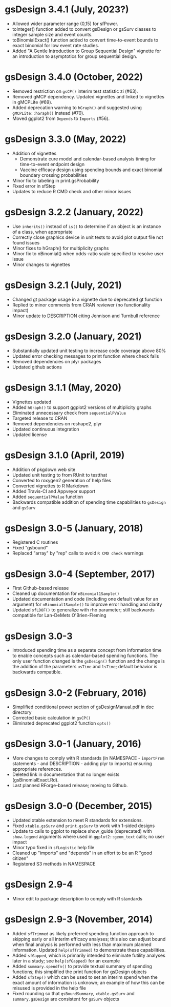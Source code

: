 # gsDesign 3.4.1 (July, 2023?)

- Allowed wider parameter range (0,15] for sfPower.
- toInteger() function added to convert gsDesign or gsSurv classes to integer sample size and event counts.
- toBinomialExact() function added to convert time-to-event bounds to exact binomial for low event rate studies.
- Added "A Gentle Introduction to Group Sequential Design" vignette for an introduction to asymptotics for group sequential design.

# gsDesign 3.4.0 (October, 2022)

- Removed restriction on `gsCP()` interim test statistic zi (#63).
- Removed gMCP dependency. Updated vignettes and linked to vignettes in gMCPLite (#69).
- Added deprecation warning to `hGraph()` and suggested using `gMCPLite::hGraph()` instead (#70).
- Moved ggplot2 from `Depends` to `Imports` (#56).

# gsDesign 3.3.0 (May, 2022)

- Addition of vignettes
  - Demonstrate cure model and calendar-based analysis timing for time-to-event endpoint design
  - Vaccine efficacy design using spending bounds and exact binomial boundary crossing probabilities
- Minor fix to labeling in print.gsProbability
- Fixed error in sfStep
- Updates to reduce R CMD check and other minor issues 

# gsDesign 3.2.2 (January, 2022)

- Use `inherits()` instead of `is()` to determine if an object is an instance of a class, when appropriate
- Correctly close graphics device in unit tests to avoid plot output file not found issues
- Minor fixes to hGraph() for multiplicity graphs
- Minor fix to nBinomial() when odds-ratio scale specified to resolve user issue
- Minor changes to vignettes

# gsDesign 3.2.1 (July, 2021)

- Changed gt package usage in a vignette due to deprecated gt function
- Replied to minor comments from CRAN reviewer (no functionality impact)
- Minor update to DESCRIPTION citing Jennison and Turnbull reference

# gsDesign 3.2.0 (January, 2021)

- Substantially updated unit testing to increase code coverage above 80%
- Updated error checking messages to print function where check fails
- Removed dependencies on plyr packages
- Updated github actions 
 
# gsDesign 3.1.1 (May, 2020)

- Vignettes updated
- Added `hGraph()` to support ggplot2 versions of multiplicity graphs
- Eliminated unnecessary check from `sequentialPValue`
- Targeted release to CRAN
- Removed dependencies on reshape2, plyr
- Updated continuous integration
- Updated license

# gsDesign 3.1.0 (April, 2019)

- Addition of pkgdown web site
- Updated unit testing to from RUnit to testthat
- Converted to roxygen2 generation of help files
- Converted vignettes to R Markdown
- Added Travis-CI and Appveyor support
- Added `sequentialPValue` function
- Backwards compatible addition of spending time capabilities to `gsDesign` and `gsSurv`

# gsDesign 3.0-5 (January, 2018)

- Registered C routines
- Fixed "gsbound"
- Replaced "array" by "rep" calls to avoid `R CMD check` warnings

# gsDesign 3.0-4 (September, 2017)

- First Github-based release
- Cleaned up documentation for `nBinomial1Sample()`
- Updated documentation and code (including one default value for an argument) for `nBinomial1Sample()` to improve error handling and clarity 
- Updated `sfLDOF()` to generalize with rho parameter; still backwards compatible for Lan-DeMets O'Brien-Fleming

# gsDesign 3.0-3

- Introduced spending time as a separate concept from information time to enable concepts such as calendar-based spending functions. The only user function changed is the `gsDesign()` function and the change is the addition of the parameters `usTime` and `lsTime`; default behavior is backwards compatible.

# gsDesign 3.0-2 (February, 2016)

- Simplified conditional power section of gsDesignManual.pdf in doc directory
- Corrected basic calculation in `gsCP()`
- Eliminated deprecated ggplot2 function `opts()`

# gsDesign 3.0-1 (January, 2016)

- More changes to comply with R standards (in NAMESPACE - `importFrom` statements - and DESCRIPTION - adding plyr to imports) ensuring appropriate references.
- Deleted link in documentation that no longer exists (gsBinomialExact.Rd).
- Last planned RForge-based release; moving to Github.

# gsDesign 3.0-0 (December, 2015)

- Updated xtable extension to meet R standards for extensions. 
- Fixed `xtable.gsSurv` and `print.gsSurv` to work with 1-sided designs
- Update to calls to ggplot to replace show_guide (deprecated) with `show.legend` arguments where used in `ggplot2::geom_text` calls; no user impact
- Minor typo fixed in `sfLogistic` help file
- Cleaned up "imports" and "depends" in an effort to be an R "good citizen"
- Registered S3 methods in NAMESPACE

# gsDesign 2.9-4

- Minor edit to package description to comply with R standards

# gsDesign 2.9-3 (November, 2014)

- Added `sfTrimmed` as likely preferred spending function approach to skipping early or all interim efficacy analyses; this also can adjust bound when final analysis is performed with less than maximum planned information. Updated `help(sfTrimmed)` to demonstrate these capabilities.
- Added `sfGapped`, which is primarily intended to eliminate futility analyses later in a study; see `help(sfGapped)` for an example
- Added `summary.spendfn()` to provide textual summary of spending functions; this simplified the print function for gsDesign objects
- Added `sfStep()` which can be used to set an interim spend when the exact amount of information is unknown; an example of how this can be misused is provided in the help file
- Fixed rounding so that `gsBoundSummary`, `xtable.gsSurv` and `summary.gsDesign` are consistent for `gsSurv` objects
